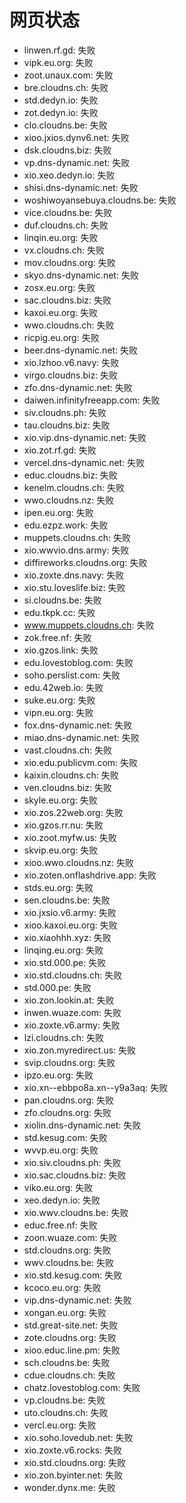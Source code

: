 # 网页状态
- linwen.rf.gd: 失败
- vipk.eu.org: 失败
- zoot.unaux.com: 失败
- bre.cloudns.ch: 失败
- std.dedyn.io: 失败
- zot.dedyn.io: 失败
- clo.cloudns.be: 失败
- xioo.jxios.dynv6.net: 失败
- dsk.cloudns.biz: 失败
- vp.dns-dynamic.net: 失败
- xio.xeo.dedyn.io: 失败
- shisi.dns-dynamic.net: 失败
- woshiwoyansebuya.cloudns.be: 失败
- vice.cloudns.be: 失败
- duf.cloudns.ch: 失败
- linqin.eu.org: 失败
- vx.cloudns.ch: 失败
- mov.cloudns.org: 失败
- skyo.dns-dynamic.net: 失败
- zosx.eu.org: 失败
- sac.cloudns.biz: 失败
- kaxoi.eu.org: 失败
- wwo.cloudns.ch: 失败
- ricpig.eu.org: 失败
- beer.dns-dynamic.net: 失败
- xio.lzhoo.v6.navy: 失败
- virgo.cloudns.biz: 失败
- zfo.dns-dynamic.net: 失败
- daiwen.infinityfreeapp.com: 失败
- siv.cloudns.ph: 失败
- tau.cloudns.biz: 失败
- xio.vip.dns-dynamic.net: 失败
- xio.zot.rf.gd: 失败
- vercel.dns-dynamic.net: 失败
- educ.cloudns.biz: 失败
- kenelm.cloudns.ch: 失败
- wwo.cloudns.nz: 失败
- ipen.eu.org: 失败
- edu.ezpz.work: 失败
- muppets.cloudns.ch: 失败
- xio.wwvio.dns.army: 失败
- diffireworks.cloudns.org: 失败
- xio.zoxte.dns.navy: 失败
- xio.stu.loveslife.biz: 失败
- si.cloudns.be: 失败
- edu.tkpk.cc: 失败
- www.muppets.cloudns.ch: 失败
- zok.free.nf: 失败
- xio.gzos.link: 失败
- edu.lovestoblog.com: 失败
- soho.perslist.com: 失败
- edu.42web.io: 失败
- suke.eu.org: 失败
- vipn.eu.org: 失败
- fox.dns-dynamic.net: 失败
- miao.dns-dynamic.net: 失败
- vast.cloudns.ch: 失败
- xio.edu.publicvm.com: 失败
- kaixin.cloudns.ch: 失败
- ven.cloudns.biz: 失败
- skyle.eu.org: 失败
- xio.zos.22web.org: 失败
- xio.gzos.rr.nu: 失败
- xio.zoot.myfw.us: 失败
- skvip.eu.org: 失败
- xioo.wwo.cloudns.nz: 失败
- xio.zoten.onflashdrive.app: 失败
- stds.eu.org: 失败
- sen.cloudns.be: 失败
- xio.jxsio.v6.army: 失败
- xioo.kaxoi.eu.org: 失败
- xio.xiaohhh.xyz: 失败
- linqing.eu.org: 失败
- xio.std.000.pe: 失败
- xio.std.cloudns.ch: 失败
- std.000.pe: 失败
- xio.zon.lookin.at: 失败
- inwen.wuaze.com: 失败
- xio.zoxte.v6.army: 失败
- lzi.cloudns.ch: 失败
- xio.zon.myredirect.us: 失败
- svip.cloudns.org: 失败
- ipzo.eu.org: 失败
- xio.xn--ebbpo8a.xn--y9a3aq: 失败
- pan.cloudns.org: 失败
- zfo.cloudns.org: 失败
- xiolin.dns-dynamic.net: 失败
- std.kesug.com: 失败
- wvvp.eu.org: 失败
- xio.siv.cloudns.ph: 失败
- xio.sac.cloudns.biz: 失败
- viko.eu.org: 失败
- xeo.dedyn.io: 失败
- xio.wwv.cloudns.be: 失败
- educ.free.nf: 失败
- zoon.wuaze.com: 失败
- std.cloudns.org: 失败
- wwv.cloudns.be: 失败
- xio.std.kesug.com: 失败
- kcoco.eu.org: 失败
- vip.dns-dynamic.net: 失败
- xongan.eu.org: 失败
- std.great-site.net: 失败
- zote.cloudns.org: 失败
- xioo.educ.line.pm: 失败
- sch.cloudns.be: 失败
- cdue.cloudns.ch: 失败
- chatz.lovestoblog.com: 失败
- vp.cloudns.be: 失败
- uto.cloudns.ch: 失败
- vercl.eu.org: 失败
- xio.soho.lovedub.net: 失败
- xio.zoxte.v6.rocks: 失败
- xio.std.cloudns.org: 失败
- xio.zon.byinter.net: 失败
- wonder.dynx.me: 失败
